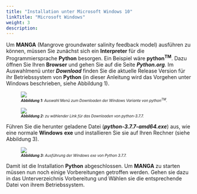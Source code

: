 ```yaml
---
title: "Installation unter Microsoft Windows 10"
linkTitle: "Microsoft Windows"
weight: 3
description:
---
```

Um **MANGA** (Mangrove groundwater salinity feedback model) ausführen zu können, müssen Sie zunächst sich ein **Interpreter** für die Programmiersprache **Python** besorgen. Ein Beispiel wäre **python<sup>T</sup><sup>M</sup>**. Dazu öffnen Sie Ihren **Browser** und gehen Sie auf die Seite ***Python.org***. Im Auswahlmenü unter ***Download*** finden Sie die aktuelle Release Version für ihr Betriebssystem von **Python** (in dieser Anleitung wird das Vorgehen unter Windows beschrieben, siehe Abbildung 1).

<figure>
<img src="/pictures/Auswahl_Menue_zum_Downloaden_der_Windows_Variante_von_pythonTM.jpg">
<figcaption><font size = "1"><i><b>Abbildung 1:</b> Auswahl Menü zum Downloaden der Windows Variante von python<sup>T</sup><sup>M</sup>.</i></font></figcaption>
</figure><p>

<figure>
<img src="/pictures/zu_waehlender_Link_für_das_Downloaden_von_python-3_7_7.jpg">
<figcaption><font size = "1"><i><b>Abbildung 2:</b> zu wählender Link für das Downloaden von python-3.7.7.</i></font></figcaption>
</figure><p>

Führen Sie die herunter geladene Datei (***python-3.7.7-amd64.exe***) aus, wie eine normale **Windows** **exe** und installieren Sie sie auf Ihren Rechner (siehe Abbildung 3). 

<figure>
<img src="/pictures/Ausfuehrung_der_Windows_exe_von_Python_3_7_7.jpg">
<figcaption><font size = "1"><i><b>Abbildung 3:</b> Ausführung der Windows exe von Python 3.7.7.</i></font></figcaption>
</figure><p>

Damit ist die Installation **Python** abgeschlossen. Um **MANGA** zu starten müssen nun noch einige Vorbereitungen getroffen werden. Gehen sie dazu in das Unterverzeichnis Vorbereitung und Wählen sie die entsprechende Datei von ihrem Betriebssystem. 

